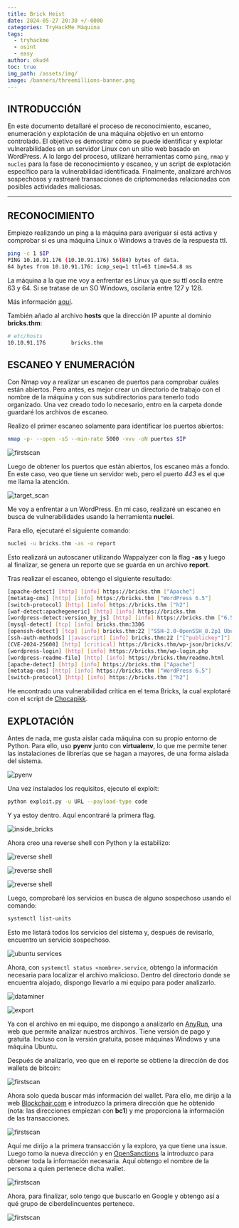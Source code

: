 ```yaml
---
title: Brick Heist
date: 2024-05-27 20:30 +/-0000
categories: TryHackMe Máquina
tags:
  - tryhackme
  - osint
  - easy
author: okud4
toc: true
img_path: /assets/img/
image: /banners/threemillions-banner.png
---
```


## INTRODUCCIÓN

En este documento detallaré el proceso de reconocimiento, escaneo, enumeración y explotación de una máquina objetivo en un entorno controlado. El objetivo es demostrar cómo se puede identificar y explotar vulnerabilidades en un servidor Linux con un sitio web basado en WordPress. A lo largo del proceso, utilizaré herramientas como `ping`, `nmap` y `nuclei` para la fase de reconocimiento y escaneo, y un script de explotación específico para la vulnerabilidad identificada. Finalmente, analizaré archivos sospechosos y rastrearé transacciones de criptomonedas relacionadas con posibles actividades maliciosas.

---

## RECONOCIMIENTO

Empiezo realizando un ping a la máquina para averiguar si está activa y comprobar si es una máquina Linux o Windows a través de la respuesta ttl.

```bash
ping -c 1 $IP
PING 10.10.91.176 (10.10.91.176) 56(84) bytes of data.
64 bytes from 10.10.91.176: icmp_seq=1 ttl=63 time=54.8 ms
```

La máquina a la que me voy a enfrentar es Linux ya que su ttl oscila entre 63 y 64. Si se tratase de un SO Windows, oscilaría entre 127 y 128.

Más información [aquí](https://ostechnix.com/identify-operating-system-ttl-ping/).

También añado al archivo **hosts** que la dirección IP apunte al dominio **bricks.thm**:

```bash
# etc/hosts
10.10.91.176        bricks.thm
```

## ESCANEO Y ENUMERACIÓN

Con Nmap voy a realizar un escaneo de puertos para comprobar cuáles están abiertos. Pero antes, es mejor crear un directorio de trabajo con el nombre de la máquina y con sus subdirectorios para tenerlo todo organizado. Una vez creado todo lo necesario, entro en la carpeta donde guardaré los archivos de escaneo.

Realizo el primer escaneo solamente para identificar los puertos abiertos:

```bash
nmap -p- --open -sS --min-rate 5000 -vvv -oN puertos $IP
```

![firstscan](capturas/brickheist/first_scan.png)

Luego de obtener los puertos que están abiertos, los escaneo más a fondo. En este caso, veo que tiene un servidor web, pero el puerto _443_ es el que me llama la atención.

![target_scan](capturas/brickheist/target_scan.png)

Me voy a enfrentar a un WordPress. En mi caso, realizaré un escaneo en busca de vulnerabilidades usando la herramienta **nuclei**.

Para ello, ejecutaré el siguiente comando:

```bash
nuclei -u bricks.thm -as -o report
```

Esto realizará un autoscaner utilizando Wappalyzer con la flag **-as** y luego al finalizar, se genera un reporte que se guarda en un archivo **report**.

Tras realizar el escaneo, obtengo el siguiente resultado:

```bash
[apache-detect] [http] [info] https://bricks.thm ["Apache"]
[metatag-cms] [http] [info] https://bricks.thm ["WordPress 6.5"]
[switch-protocol] [http] [info] https://bricks.thm ["h2"]
[waf-detect:apachegeneric] [http] [info] https://bricks.thm
[wordpress-detect:version_by_js] [http] [info] https://bricks.thm ["6.5"]
[mysql-detect] [tcp] [info] bricks.thm:3306
[openssh-detect] [tcp] [info] bricks.thm:22 ["SSH-2.0-OpenSSH_8.2p1 Ubuntu-4ubuntu0.11"]
[ssh-auth-methods] [javascript] [info] bricks.thm:22 ["["publickey"]"]
[CVE-2024-25600] [http] [critical] https://bricks.thm/wp-json/bricks/v1/render_element
[wordpress-login] [http] [info] https://bricks.thm/wp-login.php
[wordpress-readme-file] [http] [info] https://bricks.thm/readme.html
[apache-detect] [http] [info] https://bricks.thm ["Apache"]
[metatag-cms] [http] [info] https://bricks.thm ["WordPress 6.5"]
[switch-protocol] [http] [info] https://bricks.thm ["h2"]
```

He encontrado una vulnerabilidad crítica en el tema Bricks, la cual explotaré con el script de [Chocapikk](https://github.com/Chocapikk/CVE-2024-25600).

## EXPLOTACIÓN

Antes de nada, me gusta aislar cada máquina con su propio entorno de Python. Para ello, uso **pyenv** junto con **virtualenv**, lo que me permite tener las instalaciones de librerías que se hagan a mayores, de una forma aislada del sistema.

![pyenv](capturas/brickheist/pyenv.png)

Una vez instalados los requisitos, ejecuto el exploit:

```bash
python exploit.py -u URL --payload-type code
```

Y ya estoy dentro. Aquí encontraré la primera flag.

![inside_bricks](capturas/brickheist/inside_bricks.png)

Ahora creo una reverse shell con Python y la estabilizo:

![reverse shell](capturas/brickheist/reverseshell.png)

![reverse shell](capturas/brickheist/reverseshell2.png)

![reverse shell](capturas/brickheist/insidebricks1.png)

Luego, comprobaré los servicios en busca de alguno sospechoso usando el comando:

```bash
systemctl list-units
```

Esto me listará todos los servicios del sistema y, después de revisarlo, encuentro un servicio sospechoso.

![ubuntu services](capturas/brickheist/ubuntuservice.png)

Ahora, con `systemctl status <nombre>.service`, obtengo la información necesaria para localizar el archivo malicioso. Dentro del directorio donde se encuentra alojado, dispongo llevarlo a mi equipo para poder analizarlo.

![dataminer](capturas/brickheist/dataminer.png)

![export](capturas/brickheist/export_miner.png)

Ya con el archivo en mi equipo, me dispongo a analizarlo en [AnyRun](https://any.run/), una web que permite analizar nuestros archivos. Tiene versión de pago y gratuita. Incluso con la versión gratuita, posee máquinas Windows y una máquina Ubuntu.

Después de analizarlo, veo que en el reporte se obtiene la dirección de dos wallets de bitcoin:

![firstscan](capturas/brickheist/anyrunscan.png)

Ahora solo queda buscar más información del wallet. Para ello, me dirijo a la web [Blockchair.com](https://blockchair.com) e introduzco la primera dirección que he obtenido (nota: las direcciones empiezan con **bc1**) y me proporciona la información de las transacciones.

![firstscan](capturas/brickheist/walletissue.png)

Aquí me dirijo a la primera transacción y la exploro, ya que tiene una issue. Luego tomo la nueva dirección y en [OpenSanctions](https://www.opensanctions.org/) la introduzco para obtener toda la información necesaria. Aquí obtengo el nombre de la persona a quien pertenece dicha wallet.

![firstscan](capturas/brickheist/russianhacker.png)

Ahora, para finalizar, solo tengo que buscarlo en Google y obtengo así a qué grupo de ciberdelincuentes pertenece.

![firstscan](capturas/brickheist/ransomwareteam.png)
